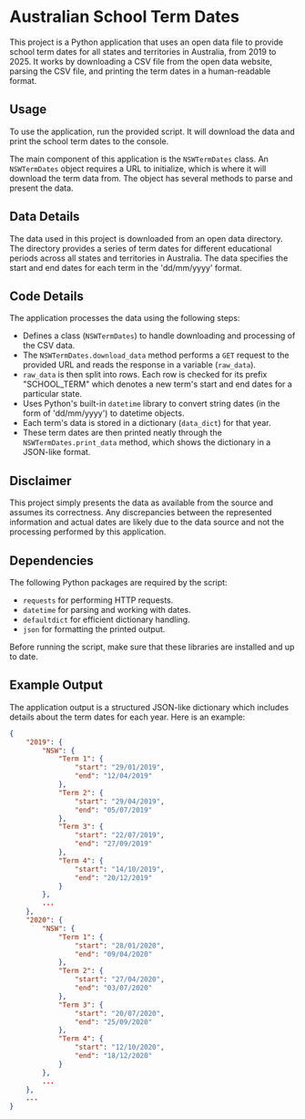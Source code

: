 # Australian School Term Dates

This project is a Python application that uses an open data file to provide school term dates for all states and territories in Australia, from 2019 to 2025. It works by downloading a CSV file from the open data website, parsing the CSV file, and printing the term dates in a human-readable format.

## Usage

To use the application, run the provided script. It will download the data and print the school term dates to the console.

The main component of this application is the `NSWTermDates` class. An `NSWTermDates` object requires a URL to initialize, which is where it will download the term data from. The object has several methods to parse and present the data.

## Data Details
The data used in this project is downloaded from an open data directory. The directory provides a series of term dates for different educational periods across all states and territories in Australia. The data specifies the start and end dates for each term in the 'dd/mm/yyyy' format.

## Code Details

The application processes the data using the following steps:
- Defines a class (`NSWTermDates`) to handle downloading and processing of the CSV data.
- The `NSWTermDates.download_data` method performs a `GET` request to the provided URL and reads the response in a variable (`raw_data`).
- `raw_data` is then split into rows. Each row is checked for its prefix "SCHOOL_TERM" which denotes a new term's start and end dates for a particular state.
- Uses Python's built-in `datetime` library to convert string dates (in the form of 'dd/mm/yyyy') to datetime objects.
- Each term's data is stored in a dictionary (`data_dict`) for that year.
- These term dates are then printed neatly through the `NSWTermDates.print_data` method, which shows the dictionary in a JSON-like format.

## Disclaimer

This project simply presents the data as available from the source and assumes its correctness. Any discrepancies between the represented information and actual dates are likely due to the data source and not the processing performed by this application.

## Dependencies

The following Python packages are required by the script:
- `requests` for performing HTTP requests.
- `datetime` for parsing and working with dates.
- `defaultdict` for efficient dictionary handling.
- `json` for formatting the printed output.

Before running the script, make sure that these libraries are installed and up to date.
## Example Output

The application output is a structured JSON-like dictionary which includes details about the term dates for each year. Here is an example:

```json
{
    "2019": {
        "NSW": {
            "Term 1": {
                "start": "29/01/2019",
                "end": "12/04/2019"
            },
            "Term 2": {
                "start": "29/04/2019",
                "end": "05/07/2019"
            },
            "Term 3": {
                "start": "22/07/2019",
                "end": "27/09/2019"
            },
            "Term 4": {
                "start": "14/10/2019",
                "end": "20/12/2019"
            }
        },
        ...
    },
    "2020": {
        "NSW": {
            "Term 1": {
                "start": "28/01/2020",
                "end": "09/04/2020"
            },
            "Term 2": {
                "start": "27/04/2020",
                "end": "03/07/2020"
            },
            "Term 3": {
                "start": "20/07/2020",
                "end": "25/09/2020"
            },
            "Term 4": {
                "start": "12/10/2020",
                "end": "18/12/2020"
            }
        },
        ...
    },
    ...
}
```